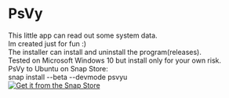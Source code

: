 # PsVy
This little app can read out some system data.
<br>
Im created just for fun :)
<br>
The installer can install and uninstall the program(releases).
<br>
Tested on Microsoft Windows 10 but install only for your own risk.
<br>
PsVy to Ubuntu on Snap Store:
<br>
snap install --beta --devmode psvyu
<br>
<a href="https://snapcraft.io/psvyu">
  <img alt="Get it from the Snap Store" src="https://snapcraft.io/static/images/badges/en/snap-store-black.svg" />
</a>

